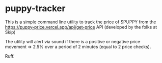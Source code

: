 # puppy-tracker

This is a simple command line utility to track the price of $PUPPY from the https://puppy-price.vercel.app/api/get-price API (developed by the folks at Skip)

The utility will alert via sound if there is a positive or negative price movement => 2.5% over a period of 2 minutes (equal to 2 price checks). 

Ruff.
